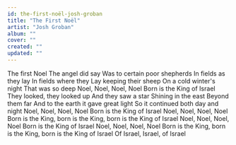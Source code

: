 ```yaml
---
id: the-first-noël-josh-groban
title: "The First Noël"
artist: "Josh Groban"
album: ""
cover: ""
created: ""
updated: ""
---
```


The first Noel
The angel did say
Was to certain poor shepherds
In fields as they lay
In fields where they
Lay keeping their sheep
On a cold winter's night
That was so deep
Noel, Noel, Noel, Noel
Born is the King of Israel
They looked, they looked up
And they saw a star
Shining in the east
Beyond them far
And to the earth it gave great light
So it continued both day and night
Noel, Noel, Noel, Noel
Born is the King of Israel
Noel, Noel, Noel, Noel
Born is the King, born is the King, born is the King of Israel
Noel, Noel, Noel, Noel
Born is the King of Israel
Noel, Noel, Noel, Noel
Born is the King, born is the King, born is the King of Israel
Of Israel, Israel, of Israel